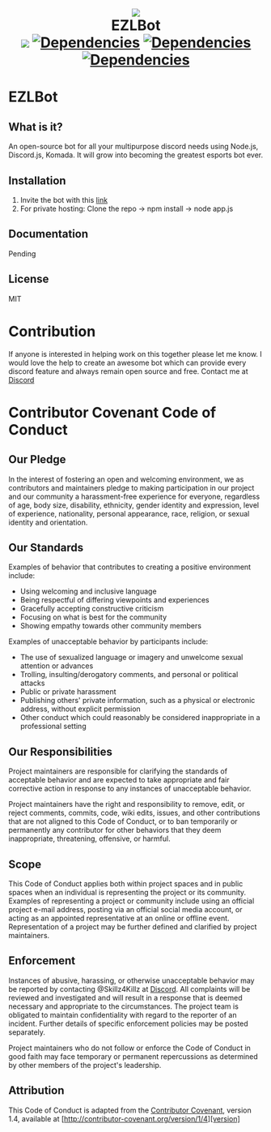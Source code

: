 <h1 align='center' color= 'orange'>
  <a href='https://discord.gg/VHVY7rb' style='border-radius: 50%'><img src='https://cdn.discordapp.com/attachments/282541228904546305/349284130128658433/FaceBook_Cover.png'></a>
  <br>
  EZLBot
  <br>
  <a href="https://discord.gg/VHVY7rb" target="_blank"><img src="https://discordapp.com/api/guilds/233300409308020736/embed.png"></a>
  <a href="https://david-dm.org/Skillz4Killz/EZLBot" target="_blank"><img src="https://david-dm.org/Skillz4Killz/EZLBot/status.svg" alt="Dependencies"></a>
  <a href="https://scrutinizer-ci.com/g/Skillz4Killz/EZLBot/?branch=master" target="_blank"><img src="https://scrutinizer-ci.com/g/Skillz4Killz/EZLBot/badges/quality-score.png?b=master" alt="Dependencies"></a>
  <a href="https://scrutinizer-ci.com/g/Skillz4Killz/EZLBot/build-status/master" target="_blank"><img src="https://scrutinizer-ci.com/g/Skillz4Killz/EZLBot/badges/build.png?b=master" alt="Dependencies"></a>
  </h1>

# EZLBot

## What is it?

An open-source bot for all your multipurpose discord needs using Node.js, Discord.js, Komada. It will grow into becoming the greatest esports bot ever.

## Installation

1. Invite the bot with this [link](https://discordapp.com/oauth2/authorize?client_id=334086035808190464&permissions=473967622&scope=bot)
2. For private hosting: Clone the repo -> npm install -> node app.js

## Documentation

Pending

## License

MIT

# Contribution

If anyone is interested in helping work on this together please let me know. I would love the help to create an awesome bot which can provide every discord feature and always remain open source and free. Contact me at [Discord](https://discord.gg/VHVY7rb)

# Contributor Covenant Code of Conduct

## Our Pledge

In the interest of fostering an open and welcoming environment, we as
contributors and maintainers pledge to making participation in our project and
our community a harassment-free experience for everyone, regardless of age, body
size, disability, ethnicity, gender identity and expression, level of experience,
nationality, personal appearance, race, religion, or sexual identity and
orientation.

## Our Standards

Examples of behavior that contributes to creating a positive environment
include:

* Using welcoming and inclusive language
* Being respectful of differing viewpoints and experiences
* Gracefully accepting constructive criticism
* Focusing on what is best for the community
* Showing empathy towards other community members

Examples of unacceptable behavior by participants include:

* The use of sexualized language or imagery and unwelcome sexual attention or
advances
* Trolling, insulting/derogatory comments, and personal or political attacks
* Public or private harassment
* Publishing others' private information, such as a physical or electronic
  address, without explicit permission
* Other conduct which could reasonably be considered inappropriate in a
  professional setting

## Our Responsibilities

Project maintainers are responsible for clarifying the standards of acceptable
behavior and are expected to take appropriate and fair corrective action in
response to any instances of unacceptable behavior.

Project maintainers have the right and responsibility to remove, edit, or
reject comments, commits, code, wiki edits, issues, and other contributions
that are not aligned to this Code of Conduct, or to ban temporarily or
permanently any contributor for other behaviors that they deem inappropriate,
threatening, offensive, or harmful.

## Scope

This Code of Conduct applies both within project spaces and in public spaces
when an individual is representing the project or its community. Examples of
representing a project or community include using an official project e-mail
address, posting via an official social media account, or acting as an appointed
representative at an online or offline event. Representation of a project may be
further defined and clarified by project maintainers.

## Enforcement

Instances of abusive, harassing, or otherwise unacceptable behavior may be
reported by contacting @Skillz4Killz at [Discord](https://discord.gg/VHVY7rb). All
complaints will be reviewed and investigated and will result in a response that
is deemed necessary and appropriate to the circumstances. The project team is
obligated to maintain confidentiality with regard to the reporter of an incident.
Further details of specific enforcement policies may be posted separately.

Project maintainers who do not follow or enforce the Code of Conduct in good
faith may face temporary or permanent repercussions as determined by other
members of the project's leadership.

## Attribution

This Code of Conduct is adapted from the [Contributor Covenant][homepage], version 1.4,
available at [http://contributor-covenant.org/version/1/4][version]

[homepage]: http://contributor-covenant.org
[version]: http://contributor-covenant.org/version/1/4/